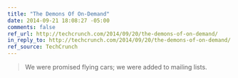 ```yaml
---
title: "The Demons Of On-Demand"
date: 2014-09-21 18:08:27 -05:00
comments: false
ref_url: http://techcrunch.com/2014/09/20/the-demons-of-on-demand/
in_reply_to: http://techcrunch.com/2014/09/20/the-demons-of-on-demand/
ref_source: TechCrunch
---
```


> We were promised flying cars; we were added to mailing lists.